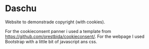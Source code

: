 # Daschu
Website to demonstrade copyright (with cookies).

For the cookieconsent panner i used a template from https://github.com/orestbida/cookieconsent/.
For the webpage I used Bootstrap with a little bit of javascript ans css.
